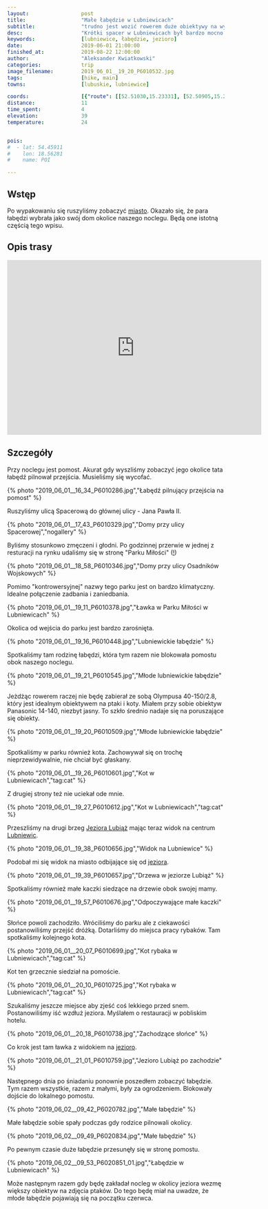 ```yaml
---
layout:                 post
title:                  "Małe łabędzie w Lubniewicach"
subtitle:               "trudno jest wozić rowerem duże obiektywy na wypadek spotkania z przyrodą"
desc:                   "Krótki spacer w Lubniewicach był bardzo mocno związany z robieniem zdjęć ptakom. Obok naszego noclegi oraz w jeziorze przebywała para łabędzi z małymi. "
keywords:               [lubniewice, łabędzie, jezioro]
date:                   2019-06-01 21:00:00
finished_at:            2019-08-22 12:00:00
author:                 "Aleksander Kwiatkowski"
categories:             trip
image_filename:         2019_06_01__19_20_P6010532.jpg
tags:                   [hike, main]
towns:                  [lubuskie, lubniewice]

coords:                 [{"route": [[52.51030,15.23331], [52.50905,15.24009], [52.51531,15.24859], [52.51709,15.24636]], "type": "hike"}]
distance:               11
time_spent:             4
elevation:              39
temperature:            24


pois:
#  - lat: 54.45911
#    lon: 18.56281
#    name: POI

---
```


[gaaay]: https://www.youtube.com/watch?v=ajaZ5fHn1Vs
[wiki-lubniewice]: https://pl.wikipedia.org/wiki/Lubniewice
[wiki-jezioro-lubiaz]: https://pl.wikipedia.org/wiki/Lubi%C4%85%C5%BC_(jezioro)

## Wstęp

Po wypakowaniu się ruszyliśmy zobaczyć [miasto][wiki-lubniewice]. Okazało się,
że para łabędzi wybrała jako swój dom okolice naszego noclegu. Będą
one istotną częścią tego wpisu.

## Opis trasy

<iframe height='405' width='590' frameborder='0' allowtransparency='true' scrolling='no' src='https://www.strava.com/activities/2419751154/embed/561112aca6a5f30ae0c9918459a2fd7605e8b1fe'></iframe>

## Szczegóły

Przy noclegu jest pomost. Akurat gdy wyszliśmy zobaczyć jego okolice tata
łabędź pilnował przejścia. Musieliśmy się wycofać.

{% photo "2019_06_01__16_34_P6010286.jpg","Łabędź pilnujący przejścia na pomost" %}

Ruszyliśmy ulicą Spacerową do głównej ulicy - Jana Pawła II.

{% photo "2019_06_01__17_43_P6010329.jpg","Domy przy ulicy Spacerowej","nogallery" %}

Byliśmy stosunkowo zmęczeni i głodni. Po godzinnej przerwie w jednej
z resturacji na rynku udaliśmy się w stronę "Parku Miłości"
([!][gaaay])

{% photo "2019_06_01__18_58_P6010346.jpg","Domy przy ulicy Osadników Wojskowych" %}

Pomimo "kontrowersyjnej" nazwy tego parku jest on bardzo klimatyczny. Idealne
połączenie zadbania i zaniedbania.

{% photo "2019_06_01__19_11_P6010378.jpg","Ławka w Parku Miłości w Lubniewicach" %}

Okolica od wejścia do parku jest bardzo zarośnięta.

{% photo "2019_06_01__19_16_P6010448.jpg","Lubniewickie łabędzie" %}

Spotkaliśmy tam rodzinę łabędzi, która tym razem nie blokowała pomostu obok
naszego noclegu.

{% photo "2019_06_01__19_21_P6010545.jpg","Młode lubniewickie łabędzie" %}

Jeżdżąc rowerem raczej nie będę zabierał ze sobą Olympusa 40-150/2.8, który
jest idealnym obiektywem na ptaki i koty. Miałem
przy sobie obiektyw Panasonic 14-140, niezbyt jasny. To szkło średnio nadaje się
na poruszające się obiekty.

{% photo "2019_06_01__19_20_P6010509.jpg","Młode lubniewickie łabędzie" %}

Spotkaliśmy w parku również kota. Zachowywał się on trochę nieprzewidywalnie,
nie chciał być głaskany.

{% photo "2019_06_01__19_26_P6010601.jpg","Kot w Lubniewicach","tag:cat" %}

Z drugiej strony też nie uciekał ode mnie.

{% photo "2019_06_01__19_27_P6010612.jpg","Kot w Lubniewicach","tag:cat" %}

Przeszliśmy na drugi brzeg [Jeziora Lubiąż][wiki-jezioro-lubiaz] mając
teraz widok na centrum [Lubniewic][wiki-lubniewice].

{% photo "2019_06_01__19_38_P6010656.jpg","Widok na Lubniewice" %}

Podobał mi się widok na miasto odbijające się od [jeziora][wiki-jezioro-lubiaz].

{% photo "2019_06_01__19_39_P6010657.jpg","Drzewa w jeziorze Lubiąż" %}

Spotkaliśmy również małe kaczki siedzące na drzewie obok swojej mamy.

{% photo "2019_06_01__19_57_P6010676.jpg","Odpoczywające małe kaczki" %}

Słońce powoli zachodziło. Wróciliśmy do parku ale z ciekawości postanowiliśmy
przejść dróżką. Dotarliśmy do miejsca pracy rybaków. Tam spotkaliśmy kolejnego kota.

{% photo "2019_06_01__20_07_P6010699.jpg","Kot rybaka w Lubniewicach","tag:cat" %}

Kot ten grzecznie siedział na pomoście.

{% photo "2019_06_01__20_10_P6010725.jpg","Kot rybaka w Lubniewicach","tag:cat" %}

Szukaliśmy jeszcze miejsce aby zjeść coś lekkiego przed snem. Postanowiliśmy
iść wzdłuż jeziora. Myślałem o restauracji w pobliskim hotelu.

{% photo "2019_06_01__20_18_P6010738.jpg","Zachodzące słońce" %}

Co krok jest tam ławka z widokiem na [jezioro][wiki-jezioro-lubiaz].

{% photo "2019_06_01__21_01_P6010759.jpg","Jezioro Lubiąż po zachodzie" %}

Następnego dnia po śniadaniu ponownie poszedłem zobaczyć łabędzie. Tym razem
wszystkie, razem z małymi, były za ogrodzeniem. Blokowały dojście do
lokalnego pomostu.

{% photo "2019_06_02__09_42_P6020782.jpg","Małe łabędzie" %}

Małe łabędzie sobie spały podczas gdy rodzice pilnowali okolicy.

{% photo "2019_06_02__09_49_P6020834.jpg","Małe łabędzie" %}

Po pewnym czasie duże łabędzie przesunęły się w stronę pomostu.

{% photo "2019_06_02__09_53_P6020851_01.jpg","Łabędzie w Lubniewicach" %}

Może następnym razem gdy będę zakładał nocleg w okolicy jeziora wezmę
większy obiektyw na zdjęcia ptaków. Do tego będę miał na uwadze, że młode łabędzie
pojawiają się na początku czerwca.
